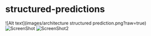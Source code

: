 # structured-predictions


![Alt text](images/architecture structured prediction.png?raw=true)
![ScreenShot](https://raw.github.com/{hi-paris}/{structured-predictions}/{main}/{images})
![ScreenShot2](https://raw.github.com/hi-paris/structured-predictions/main/images)
